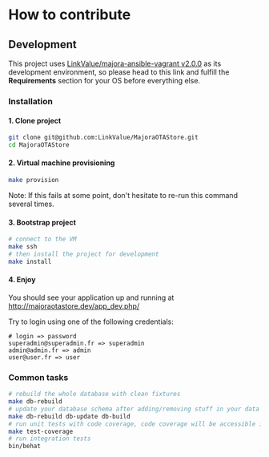# How to contribute

## Development

This project uses [LinkValue/majora-ansible-vagrant v2.0.0](https://github.com/LinkValue/majora-ansible-vagrant/tree/v2.0.0) as its development environment,
so please head to this link and fulfill the **Requirements** section for your OS before everything else.

### Installation

#### 1. Clone project
```bash
git clone git@github.com:LinkValue/MajoraOTAStore.git
cd MajoraOTAStore
```

#### 2. Virtual machine provisioning
```bash
make provision
```

Note: If this fails at some point, don't hesitate to re-run this command several times.

#### 3. Bootstrap project
```bash
# connect to the VM
make ssh
# then install the project for development
make install
```

#### 4. Enjoy

You should see your application up and running at http://majoraotastore.dev/app_dev.php/

Try to login using one of the following credentials:
```
# login => password
superadmin@superadmin.fr => superadmin
admin@admin.fr => admin
user@user.fr => user
```


### Common tasks
```bash
# rebuild the whole database with clean fixtures
make db-rebuild
# update your database schema after adding/removing stuff in your data model
make db-rebuild db-update db-build
# run unit tests with code coverage, code coverage will be accessible in web/test-coverage
make test-coverage
# run integration tests
bin/behat
```
